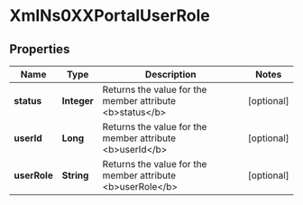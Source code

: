 
# XmlNs0XXPortalUserRole

## Properties
Name | Type | Description | Notes
------------ | ------------- | ------------- | -------------
**status** | **Integer** | Returns the value for the member attribute &lt;b&gt;status&lt;/b&gt; |  [optional]
**userId** | **Long** | Returns the value for the member attribute &lt;b&gt;userId&lt;/b&gt; |  [optional]
**userRole** | **String** | Returns the value for the member attribute &lt;b&gt;userRole&lt;/b&gt; |  [optional]



